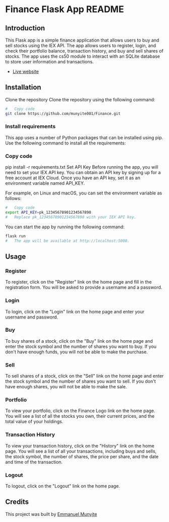 # Finance Flask App README
## Introduction
This Flask app is a simple finance application that allows users to buy and sell stocks using the IEX API. The app allows users to register, login, and check their portfolio balance, transaction history, and buy and sell shares of stocks. The app uses the cs50 module to interact with an SQLite database to store user information and transactions.


 - [Live website]()
## Installation
Clone the repository
Clone the repository using the following command:

```bash
#   Copy code
git clone https://github.com/munyite001/Finance.git
```


### Install requirements
This app uses a number of Python packages that can be installed using pip. Use the following command to install all the requirements:

### Copy code
pip install -r requirements.txt
Set API Key
Before running the app, you will need to set your IEX API key. You can obtain an API key by signing up for a free account at IEX Cloud. Once you have an API key, set it as an environment variable named API_KEY.

For example, on Linux and macOS, you can set the environment variable as follows:

```bash
#   Copy code
export API_KEY=pk_12345678901234567890
#   Replace pk_12345678901234567890 with your IEX API key.
```

You can start the app by running the following command:

```bash
flask run
#   The app will be available at http://localhost:5000.
```
## Usage
### Register
To register, click on the "Register" link on the home page and fill in the registration form. You will be asked to provide a username and a password.

### Login
To login, click on the "Login" link on the home page and enter your username and password.

### Buy
To buy shares of a stock, click on the "Buy" link on the home page and enter the stock symbol and the number of shares you want to buy. If you don't have enough funds, you will not be able to make the purchase.

### Sell
To sell shares of a stock, click on the "Sell" link on the home page and enter the stock symbol and the number of shares you want to sell. If you don't have enough shares, you will not be able to make the sale.

### Portfolio
To view your portfolio, click on the Finance Logo link on the home page. You will see a list of all the stocks you own, their current prices, and the total value of your holdings.

### Transaction History
To view your transaction history, click on the "History" link on the home page. You will see a list of all your transactions, including buys and sells, the stock symbol, the number of shares, the price per share, and the date and time of the transaction.

### Logout
To logout, click on the "Logout" link on the home page.

## Credits
This project was built by [Emmanuel Munyite](https://github.com/munyite001)